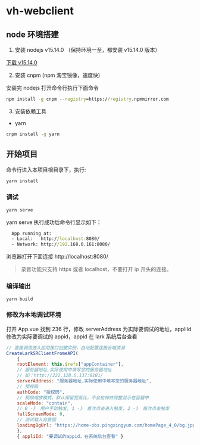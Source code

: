 # vh-webclient

## node 环境搭建

1. 安装 nodejs v15.14.0 （保持环境一至，都安装 v15.14.0 版本）

[下载 v15.14.0](https://nodejs.org/download/release/v15.14.0/)

2. 安装 cnpm (npm 淘宝镜像，速度快)

安装完 nodejs 打开命令行执行下面命令

```cmd
npm install -g cnpm --registry=https://registry.npmmirror.com
```

3. 安装依赖工具

* yarn

```cmd
cnpm install -g yarn
```

## 开始项目

命令行进入本项目根目录下，执行:

```cmd
yarn install
```

### 调试

```cmd
yarn serve
```

yarn serve 执行成功后命令行显示如下：

```cmd
  App running at:
  - Local:   http://localhost:8080/
  - Network: http://192.168.0.161:8080/
```

浏览器打开下面连接 http://localhost:8080/

> 录音功能只支持 https 或者 localhost，不要打开 ip 开头的连接。

### 编译输出
```
yarn build
```

### 修改为本地调试环境

打开 App.vue 找到 236 行，修改 serverAddress 为实际要调试的地址，appliId 修改为实际要调试的 appid，appid 在 lark 系统后台查看

```javascript
// 直接调用进入应用接口创建实例，自动配置连接云端资源
CreateLarkSRClientFromeAPI(
    {
    rootElement: this.$refs["appContainer"],
    // 服务器地址,实际使用中填写您的服务器地址
    // 如：http://222.128.6.137:8181/
    serverAddress: "服务器地址,实际使用中填写您的服务器地址",
    // 授权码
    authCode: "授权码",
    // 视频缩放模式，默认保留宽高比，不会拉伸并完整显示在容器中
    scaleMode: "contain",
    // 0 -》 用户手动触发, 1 -》 首次点击进入触发, 2 -》 每次点击触发
    fullScreenMode: 0,
    // 测试载入背景图
    loadingBgUrl: "https://home-obs.pingxingyun.com/homePage_4_0/bg.jpg",
    },
    { appliId: "要调试的appid，在系统后台查看" }
```